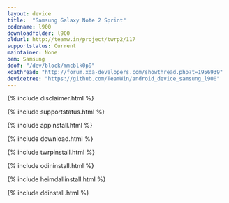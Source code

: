 ```yaml
---
layout: device
title:  "Samsung Galaxy Note 2 Sprint"
codename: l900
downloadfolder: l900
oldurl: http://teamw.in/project/twrp2/117
supportstatus: Current
maintainer: None
oem: Samsung
ddof: "/dev/block/mmcblk0p9"
xdathread: "http://forum.xda-developers.com/showthread.php?t=1956939"
devicetree: "https://github.com/TeamWin/android_device_samsung_l900"
---
```


{% include disclaimer.html %}

{% include supportstatus.html %}

{% include appinstall.html %}

{% include download.html %}

{% include twrpinstall.html %}

{% include odininstall.html %}

{% include heimdallinstall.html %}

{% include ddinstall.html %}
